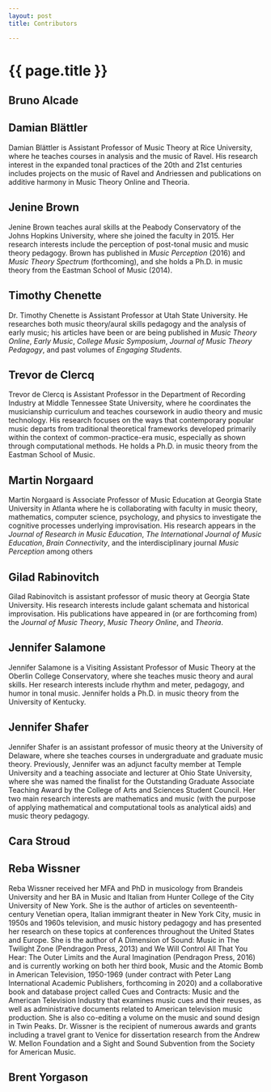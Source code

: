```yaml
---
layout: post
title: Contributors

---
```


{{ page.title }}
================

## Bruno Alcade

## Damian Blättler

Damian Blättler is Assistant Professor of Music Theory at Rice University, where he teaches courses in analysis and the music of Ravel. His research interest in the expanded tonal practices of the 20th and 21st centuries includes projects on the music of Ravel and Andriessen and publications on additive harmony in Music Theory Online and Theoria.

## Jenine Brown

Jenine Brown teaches aural skills at the Peabody Conservatory of the Johns Hopkins University, where she joined the faculty in 2015. Her research interests include the perception of post-tonal music and music theory pedagogy. Brown has published in *Music Perception* (2016) and *Music Theory Spectrum* (forthcoming), and she holds a Ph.D. in music theory from the Eastman School of Music (2014).

## Timothy Chenette

Dr. Timothy Chenette is Assistant Professor at Utah State University. He researches both music theory/aural skills pedagogy and the analysis of early music; his articles have been or are being published in *Music Theory Online*, *Early Music*, *College Music Symposium*, *Journal of Music Theory Pedagogy*, and past volumes of *Engaging Students*.

## Trevor de Clercq

Trevor de Clercq is Assistant Professor in the Department of Recording Industry at Middle Tennessee State University, where he coordinates the musicianship curriculum and teaches coursework in audio theory and music technology. His research focuses on the ways that contemporary popular music departs from traditional theoretical frameworks developed primarily within the context of common-practice-era music, especially as shown through computational methods. He holds a Ph.D. in music theory from the Eastman School of Music.

## Martin Norgaard

Martin Norgaard is Associate Professor of Music Education at Georgia State University in Atlanta where he is collaborating with faculty in music theory, mathematics, computer science, psychology, and physics to investigate the cognitive processes underlying improvisation. His research appears in the *Journal of Research in Music Education*, *The International Journal of Music Education*, *Brain Connectivity*, and the interdisciplinary journal *Music Perception* among others

## Gilad Rabinovitch

Gilad Rabinovitch is assistant professor of music theory at Georgia State University. His research interests include galant schemata and historical improvisation. His publications have appeared in (or are forthcoming from) the *Journal of Music Theory*, *Music Theory Online*, and *Theoria*.

## Jennifer Salamone

Jennifer Salamone is a Visiting Assistant Professor of Music Theory at the Oberlin College Conservatory, where she teaches music theory and aural skills. Her research interests include rhythm and meter, pedagogy, and humor in tonal music. Jennifer holds a Ph.D. in music theory from the University of Kentucky.

## Jennifer Shafer

Jennifer Shafer is an assistant professor of music theory at the University of Delaware, where she teaches courses in undergraduate and graduate music theory. Previously, Jennifer was an adjunct faculty member at Temple University and a teaching associate and lecturer at Ohio State University, where she was named the finalist for the Outstanding Graduate Associate Teaching Award by the College of Arts and Sciences Student Council. Her two main research interests are mathematics and music (with the purpose of applying mathematical and computational tools as analytical aids) and music theory pedagogy.

## Cara Stroud

## Reba Wissner

Reba Wissner received her MFA and PhD in musicology from Brandeis University and her BA in Music and Italian from Hunter College of the City University of New York. She is the author of articles on seventeenth-century Venetian opera, Italian immigrant theater in New York City, music in 1950s and 1960s television, and music history pedagogy and has presented her research on these topics at conferences throughout the United States and Europe. She is the author of A Dimension of Sound: Music in The Twilight Zone (Pendragon Press, 2013) and We Will Control All That You Hear: The Outer Limits and the Aural Imagination (Pendragon Press, 2016) and is currently working on both her third book, Music and the Atomic Bomb in American Television, 1950-1969 (under contract with Peter Lang International Academic Publishers, forthcoming in 2020) and a collaborative book and database project called Cues and Contracts: Music and the American Television Industry that examines music cues and their reuses, as well as administrative documents related to American television music production. She is also co-editing a volume on the music and sound design in Twin Peaks. Dr. Wissner is the recipient of numerous awards and grants including a travel grant to Venice for dissertation research from the Andrew W. Mellon Foundation and a Sight and Sound Subvention from the Society for American Music. 

## Brent Yorgason